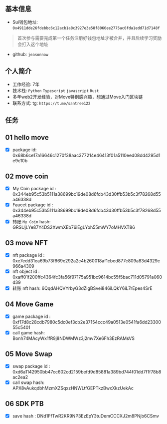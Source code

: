 ## 基本信息
- Sui钱包地址: `0x4911dde26fdebbc6c12acb1a8c3927e3e58f8066ee2775ac6fda1edd71d7148f`
> 首次参与需要完成第一个任务注册好钱包地址才被合并，并且后续学习奖励会打入这个地址
- github: `jeasonnow`

## 个人简介
- 工作经验: 7年
- 技术栈: `Python` `Typescript` `javascript` `Rust`
- 多年web2开发经验，对Move特别感兴趣，想通过Move入门区块链
- 联系方式: tg: `https://t.me/santree122` 

## 任务

##   01 hello move  
- [x] package id: 0x68b6ce17a16646c1270f38aac377214e46413f01a5110eed08dd4295d1e9c10b

##   02 move coin
- [x] My Coin package id : 0x344eb95c53b5111a38699bc19de08d6fcb43d30ffb53b5c3f78268d55a46338d
- [x] Faucet package id : 0x344eb95c53b5111a38699bc19de08d6fcb43d30ffb53b5c3f78268d55a46338d
- [x] 转账 `My Coin` hash: GRSUjLYe87Y4DS2XwmXEb76iEgLYoh55mWY7oMHVXT86

##   03 move NFT
- [x] nft package id : 0xe7edd31ea69b73f669e292a2c4b260018af1cbed877c809a83d4329c966a4309
- [x] nft object id : 0xaff01f200ffc4364fc3fa56f97175a951bc9614bc55f5bac711d05791a060d39
- [x] 转账 nft hash: 6QqdAHQVYrbyG3dZigBSvei846iLQkY6iL7rEpes4SrE

##   04 Move Game
- [x] game package id : 0xf17d8c28cdb7980c5dc0ef3cb2e37154ccc49a0513e0541fa6dd2330055c5401
- [x] call game hash: Bonh74MAcyWx1fR9j8NDWMWz3j2mv7Xe6Fh3EzRAMsVS

##   05 Move Swap
- [x] swap package id : 0xd6a1142950bb47cc602cd2159befd9d85881a389bd744f01dd7f1f78b8ac2ea2
- [x] call swap hash: APX8vAukqdbhMzmXZSqxzHNWLtfGEPTkzBwxXkzUekAc

##   06 SDK PTB
- [x] save hash : DNd1FfTwR2KR9NP3EzEpY3tuDemCCCXJ2m8PNjb6CSmv
